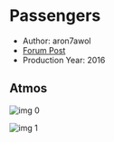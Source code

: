 # Passengers

* Author: aron7awol
* [Forum Post](https://www.avsforum.com/threads/bass-eq-for-filtered-movies.2995212/post-56742306)
* Production Year: 2016

## Atmos

![img 0](https://i.imgur.com/Ss8HEBo.jpg)

![img 1](https://i.imgur.com/CiOQJvA.png)


